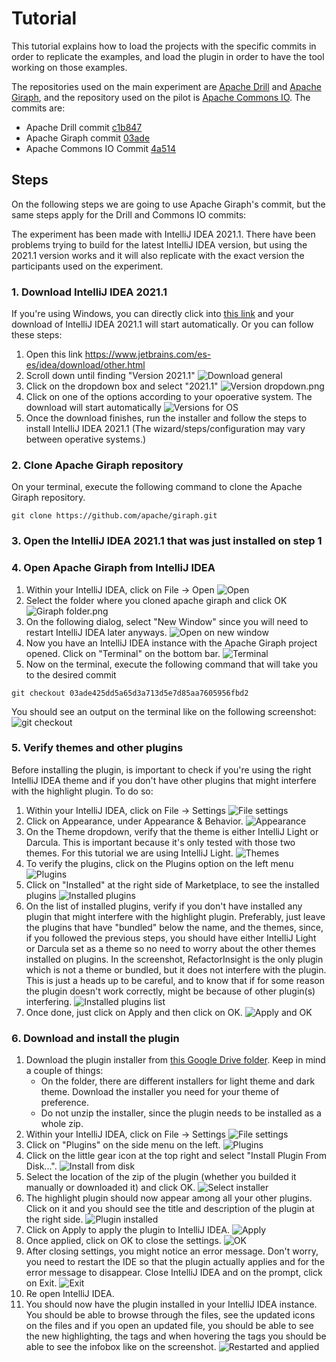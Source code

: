 # Tutorial

This tutorial explains how to load the projects with the specific commits in order to replicate the examples, and load the plugin in order to have the tool working on those examples.

The repositories used on the main experiment are [Apache Drill](http://github.com/apache/drill) and [Apache Giraph](http://github.com/apache/giraph), and the repository used on the pilot is [Apache Commons IO](https://github.com/apache/commons-io). The commits are:

- Apache Drill commit [c1b847](https://github.com/apache/drill/commit/c1b847acdc8cb90a1498b236b3bb5c81ca75c044)
- Apache Giraph commit [03ade](https://github.com/apache/giraph/commit/03ade425dd5a65d3a713d5e7d85aa7605956fbd2)
- Apache Commons IO Commit [4a514](https://github.com/apache/commons-io/commit/4a514d3306b55b3667d1449ebd4cbe5f19dd7af0)
## Steps
On the following steps we are going to use Apache Giraph's commit, but the same steps apply for the Drill and Commons IO commits:

The experiment has been made with IntelliJ IDEA 2021.1. There have been problems trying to build for the latest IntelliJ IDEA version, but using the 2021.1 version works and it will also replicate with the exact version the participants used on the experiment.

### 1. Download IntelliJ IDEA 2021.1
If you're using Windows, you can directly click into [this link](https://download.jetbrains.com/idea/ideaIC-2021.1.exe?_gl=1*7niu09*_ga*MTU5NjE1NzI0Ny4xNjM4MzI2NjE1*_ga_9J976DJZ68*MTY2MDcwMzg0NS4xMi4wLjE2NjA3MDM4NDUuMC4wLjA.&_ga=2.16027126.1302933131.1660703846-1596157247.1638326615) and your download of IntelliJ IDEA 2021.1 will start automatically. Or you can follow these steps:
1. Open this link https://www.jetbrains.com/es-es/idea/download/other.html
2. Scroll down until finding "Version 2021.1"
![Download general](/tutorial/01_downloadGeneral.png)
3. Click on the dropdown box and select "2021.1"
![Version dropdown.png](/tutorial/02_versionDropdown.png)
4. Click on one of the options according to your opoerative system. The download will start automatically
![Versions for OS](/tutorial/03_20211version.png)
5. Once the download finishes, run the installer and follow the steps to install IntelliJ IDEA 2021.1 (The wizard/steps/configuration may vary between operative systems.)
### 2. Clone Apache Giraph repository
On your terminal, execute the following command to clone the Apache Giraph repository.

` git clone https://github.com/apache/giraph.git `
### 3. Open the IntelliJ IDEA 2021.1 that was just installed on step 1
### 4. Open Apache Giraph from IntelliJ IDEA
1. Within your IntelliJ IDEA, click on File -> Open
![Open](/tutorial/04_open.png)
2. Select the folder where you cloned apache giraph and click OK
![Giraph folder.png](/tutorial/05_selectGiraph.png)
3. On the following dialog, select "New Window" since you will need to restart IntelliJ IDEA later anyways.
![Open on new window](/tutorial/06_newWindow.png)
3. Now you have an IntelliJ IDEA instance with the Apache Giraph project opened. Click on "Terminal" on the bottom bar.
![Terminal](/tutorial/07_terminal.png)
4. Now on the terminal, execute the following command that will take you to the desired commit

`git checkout 03ade425dd5a65d3a713d5e7d85aa7605956fbd2`

You should see an output on the terminal like on the following screenshot:
![git checkout](/tutorial/08_gitCheckout.png)

### 5. Verify themes and other plugins
Before installing the plugin, is important to check if you're using the right IntelliJ IDEA theme and if you don't have other plugins that might interfere with the highlight plugin. To do so:

1. Within your IntelliJ IDEA, click on File -> Settings
![File settings](/tutorial/09_fileSettings.png)
2. Click on Appearance, under Appearance & Behavior.
![Appearance](/tutorial/18_appearance.png)
3. On the Theme dropdown, verify that the theme is either IntelliJ Light or Darcula. This is important because it's only tested with those two themes. For this tutorial we are using IntelliJ Light.
![Themes](/tutorial/19_themes.png)
4. To verify the plugins, click on the Plugins option on the left menu
![Plugins](/tutorial/10_plugins.png)
5. Click on "Installed" at the right side of Marketplace, to see the installed plugins
![Installed plugins](/tutorial/20_installed.png)
6. On the list of installed plugins, verify if you don't have installed any plugin that might interfere with the highlight plugin. Preferably, just leave the plugins that have "bundled" below the name, and the themes, since, if you followed the previous steps, you should have either IntelliJ Light or Darcula set as a theme so no need to worry about the other themes installed on plugins. In the screenshot, RefactorInsight is the only plugin which is not a theme or bundled, but it does not interfere with the plugin. This is just a heads up to be careful, and to know that if for some reason the plugin doesn't work correctly, might be because of other plugin(s) interfering.
![Installed plugins list](/tutorial/21_pluginsInstalled.png)
7. Once done, just click on Apply and then click on OK.
![Apply and OK](/tutorial/22_applyOk.png)
### 6. Download and install the plugin
1. Download the plugin installer from [this Google Drive folder](https://drive.google.com/drive/folders/1BonHAqqSyg-y0ldaf2NMcShrtm6cMois). Keep in mind a couple of things:
   - On the folder, there are different installers for light theme and dark theme. Download the installer you need for your theme of preference.
   - Do not unzip the installer, since the plugin needs to be installed as a whole zip.
2. Within your IntelliJ IDEA, click on File -> Settings
![File settings](/tutorial/09_fileSettings.png)
3. Click on "Plugins" on the side menu on the left.
![Plugins](/tutorial/10_plugins.png)
4. Click on the little gear icon at the top right and select "Install Plugin From Disk...".
![Install from disk](/tutorial/11_installFromDisk.png)
5. Select the location of the zip of the plugin (whether you builded it manually or downloaded it) and click OK.
 ![Select installer](/tutorial/12_selectInstaller.png)
6. The highlight plugin should now appear among all your other plugins. Click on it and you should see the title and description of the plugin at the right side.
![Plugin installed](/tutorial/13_pluginInstalled.png)
7. Click on Apply to apply the plugin to IntelliJ IDEA.
![Apply](/tutorial/14_apply.png)
8. Once applied, click on OK to close the settings.
![OK](/tutorial/15_ok.png)
9. After closing settings, you might notice an error message. Don't worry, you need to restart the IDE so that the plugin actually applies and for the error message to disappear. Close IntelliJ IDEA and on the prompt, click on Exit.
![Exit](/tutorial/16_exit.png)
10. Re open IntelliJ IDEA.
11. You should now have the plugin installed in your IntelliJ IDEA instance. You should be able to browse through the files, see the updated icons on the files and if you open an updated file, you should be able to see the new highlighting, the tags and when hovering the tags you should be able to see the infobox like on the screenshot.
![Restarted and applied](/tutorial/17_restartedAndApplied.png)

